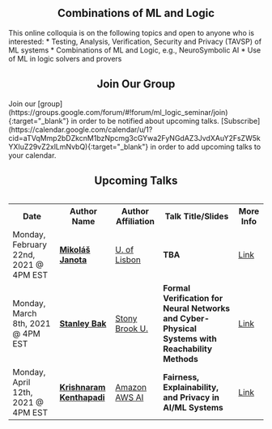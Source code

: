 <h2 style="text-align:center">Combinations of ML and Logic</h2>
This online colloquia is on the following topics and open to anyone who is interested:
* Testing, Analysis, Verification, Security and Privacy (TAVSP) of ML systems
* Combinations of ML and Logic, e.g., NeuroSymbolic AI
* Use of ML in logic solvers and provers

<h2 style="text-align:center">Join Our Group</h2>
Join our [group](https://groups.google.com/forum/#!forum/ml_logic_seminar/join){:target="_blank"} in order to be notified about upcoming talks. [Subscribe](https://calendar.google.com/calendar/u/1?cid=aTVqMmp2bDZkcnM1bzNpcmg3cGYwa2FyNGdAZ3JvdXAuY2FsZW5kYXIuZ29vZ2xlLmNvbQ){:target="_blank"} in order to add upcoming talks to your calendar.

<h2 style="text-align:center">Upcoming Talks</h2>
<div style="overflow-x:auto;">
  <table id="upcoming">
    <tr>
      <th>Date</th>
      <th>Author Name</th>
      <th>Author Affiliation</th>
      <th>Talk Title/Slides</th>
      <th>More Info</th>
    </tr> 
    <tr>
      <td>Monday, February 22nd, 2021 @ 4PM EST</td>
      <td><strong><a href="http://sat.inesc-id.pt/~mikolas/" target="_blank">Mikoláš Janota</a></strong></td>
      <td><a href="https://www.ulisboa.pt/en/" target="_blank">U. of Lisbon</a></td>
      <td><strong>TBA</strong></td>
      <td><a href="https://ml-logic-seminar.github.io/upcoming.html#mikolas">Link</a></td>
    </tr>
    <tr>
      <td>Monday, March 8th, 2021 @ 4PM EST</td>
      <td><strong><a href="http://stanleybak.com/" target="_blank">Stanley Bak</a></strong></td>
      <td><a href="https://www.cs.stonybrook.edu/" target="_blank">Stony Brook U.</a></td>
      <td><strong>Formal Verification for Neural Networks and Cyber-Physical Systems with Reachability Methods</strong></td>
      <td><a href="https://ml-logic-seminar.github.io/upcoming.html#stanley">Link</a></td>
    </tr>
    <tr>
      <td>Monday, April 12th, 2021 @ 4PM EST</td>
      <td><strong><a href="https://www.linkedin.com/in/krishnaramkenthapadi" target="_blank">Krishnaram Kenthapadi</a></strong></td>
      <td><a href="https://aws.amazon.com/ai/" target="_blank">Amazon AWS AI</a></td>
      <td><strong>Fairness, Explainability, and Privacy in AI/ML Systems</strong></td>
      <td><a href="https://ml-logic-seminar.github.io/upcoming.html#krishnaram">Link</a></td>
    </tr>
  </table>
</div>
